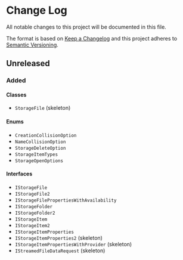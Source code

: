 ﻿# Change Log
All notable changes to this project will be documented in this file.

The format is based on [Keep a Changelog](http://keepachangelog.com/)
and this project adheres to [Semantic Versioning](http://semver.org/).

## Unreleased
### Added
#### Classes
- `StorageFile` (skeleton)
#### Enums
- `CreationCollisionOption`
- `NameCollisionOption`
- `StorageDeleteOption`
- `StorageItemTypes`
- `StorageOpenOptions`
#### Interfaces
- `IStorageFile`
- `IStorageFile2`
- `IStorageFilePropertiesWithAvailability`
- `IStorageFolder`
- `IStorageFolder2`
- `IStorageItem`
- `IStorageItem2`
- `IStorageItemProperties`
- `IStorageItemProperties2` (skeleton)
- `IStorageItemPropertiesWithProvider` (skeleton)
- `IStreamedFileDataRequest` (skeleton)
